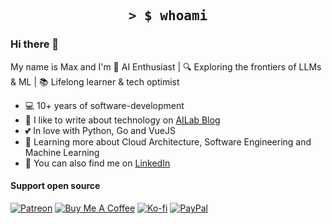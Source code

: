 <h2 align="center" style="font-family: Consolas, monospace;">
	> $ whoami
</h2>

### Hi there 👋

My name is Max and I'm  🚀  AI Enthusiast | 🔍 Exploring the frontiers of LLMs & ML | 📚 Lifelong learner & tech optimist
- 💻 10+ years of software-development
- :notebook: I like to write about technology on [AILab Blog](https://blog.ailab.sh/)
- :two_hearts: In love with Python, Go and VueJS
- :seedling: Learning more about Cloud Architecture, Software Engineering and Machine Learning
- :handshake: You can also find me on [LinkedIn](https://www.linkedin.com/in/max-zanoga/)

#### Support open source

[![Patreon](https://img.shields.io/badge/patreon-donate-orange.svg)](https://patreon.com/zanmax)
[![Buy Me A Coffee](https://img.shields.io/badge/buy%20me%20a%20coffee-donate-orange.svg)](https://www.buymeacoffee.com/ZanMax)
[![Ko-fi](https://img.shields.io/badge/ko--fi-donate-orange.svg)](https://ko-fi.com/zanmax)
[![PayPal](https://img.shields.io/badge/paypal-donate-orange.svg)](https://www.paypal.me/zanoga)

<!--
**ZanMax/ZanMax** is a ✨ _special_ ✨ repository because its `README.md` (this file) appears on your GitHub profile.

Here are some ideas to get you started:

- 🔭 I’m currently working on ...
- 🌱 I’m currently learning ...
- 👯 I’m looking to collaborate on ...
- 🤔 I’m looking for help with ...
- 💬 Ask me about ...
- 📫 How to reach me: ...
- 😄 Pronouns: ...
- ⚡ Fun fact: ...
-->
